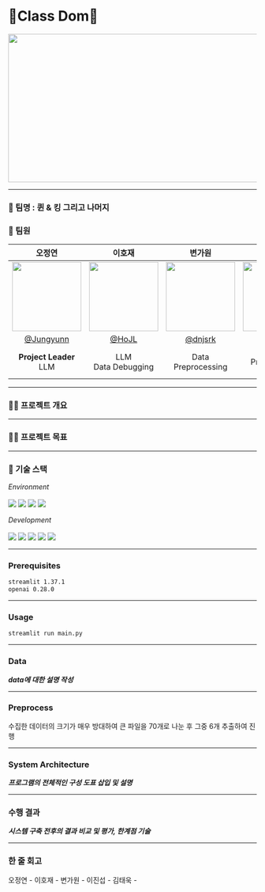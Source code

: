 # 👑Class Dom👑
<p align="center"><img src="https://media.discordapp.net/attachments/1305691081454649454/1305719340850614352/c0a6fccd86421520.png?ex=67340d65&is=6732bbe5&hm=9a5431854cfdf7f4eee60372626d5856be693a4ff9bb4976d9b9e819b65f69e2&=&format=webp&quality=lossless&width=921&height=526" width="1000" height="300"/></p>

<hr>

### 🤗 팀명 : 퀸 & 킹 그리고 나머지
 
### 🤭 팀원


|오정연|이호재|변가원|이진섭|김태욱|
|:---:|:---:|:---:|:---:|:---:|
|<img src="https://media.discordapp.net/attachments/1305691081454649454/1305700535852204102/image_2.png?ex=6733fbe2&is=6732aa62&hm=d70145508766c2ce28f69d0ace552a2d23903d047a9eed4392c473c4c45a3ceb&=&format=webp&quality=lossless" width="140" height="140"/>|<img src="https://media.discordapp.net/attachments/1305691081454649454/1305701083162607696/image.png?ex=6733fc64&is=6732aae4&hm=29226d65da4111221ed0714feb928e24a4078fe2ec0c0db663d44fcfc3f772a9&=&format=webp&quality=lossless" width="140" height="140"/> |<img src="https://media.discordapp.net/attachments/1305691081454649454/1305703249923538994/image.png?ex=6733fe69&is=6732ace9&hm=86e80a5d45eac1fdf6ae13ed6ea136da67e6397661aae0f4fc69e75075786d4e&=&format=webp&quality=lossless" width="140" height="140"/> | <img src="https://media.discordapp.net/attachments/1305691081454649454/1305701990097227806/images.png?ex=6733fd3d&is=6732abbd&hm=1e5f33fe4431966ec4796a2a483b87728f5beed9ba9c0390ac540437e46e971f&=&format=webp&quality=lossless" width="140" height="140"/> | <img src="https://avatars.githubusercontent.com/u/174983658?s=400&u=5f1662f95ced679e306eeca0c47b6da33aed1f8f&v=4" width="140" height="140"/> |
|[@Jungyunn](https://github.com/Jungyunn)|[@HoJL](https://github.com/HoJL)|[@dnjsrk](https://github.com/dnjsrk)|[@jururuj](https://github.com/jururuj)|[@Taeuk-Dog](https://github.com/Taeuk-Dog)|
|**Project Leader**<br/>LLM|LLM<br>Data Debugging|Data Preprocessing|Data Preprocessing<br>Streamlit|Streamlit<br> 화면구현|
 
</div>

<hr>

### 👨‍🏫 프로젝트 개요
  

<hr>

### 👩‍🏫 프로젝트 목표



<hr>

### 🔨 기술 스택
<div>

_Environment_
<br><br>
<img src="https://img.shields.io/badge/Python-3776AB?style=for-the-badge&logo=Python&logoColor=white">
<img src="https://img.shields.io/badge/Visual Studio Code-007ACC?style=for-the-badge&logo=Visual Studio Code&logoColor=white"/>
<img src="https://img.shields.io/badge/git-F05032?style=for-the-badge&logo=git&logoColor=white"/>
<img src="https://img.shields.io/badge/github-181717?style=for-the-badge&logo=github&logoColor=white"/>

_Development_
<br><br>
<img src="https://img.shields.io/badge/Streamlit-FF4B4B?style=for-the-badge&logo=Streamlit&logoColor=white">
<img src="https://img.shields.io/badge/langchain-1C3C3C?style=for-the-badge&logo=langchain&logoColor=white">
<img src="https://img.shields.io/badge/scikitlearn-F7931E?style=for-the-badge&logo=scikitlearn&logoColor=white">
<img src="https://img.shields.io/badge/numpy-013243?style=for-the-badge&logo=numpy&logoColor=white">
<img src="https://img.shields.io/badge/pandas-150458?style=for-the-badge&logo=pandas&logoColor=white">



<hr>

### Prerequisites

```cmd
streamlit 1.37.1
openai 0.28.0
```

<hr>

### Usage

```cmd
streamlit run main.py
```

<hr> 

### Data

***data에 대한 설명 작성***


<hr>


### Preprocess

수집한 데이터의 크기가 매우 방대하여 큰 파일을 70개로 나눈 후 그중 6개 추출하여 진행


<hr>

### System Architecture

***프로그램의 전체적인 구성 도표 삽입 및 설명***

<hr>

### 수행 결과

***시스템 구축 전후의 결과 비교 및 평가, 한계점 기술***

<hr>

### 한 줄 회고

오정연 - 
이호재 - 
변가원 - 
이진섭 - 
김태욱 -